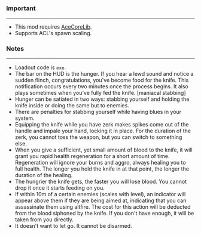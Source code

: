 ### Important
---
- This mod requires [AceCoreLib](https://github.com/HDest-Community/AceCoreLib).
- Supports ACL's spawn scaling.

### Notes
---
- Loadout code is `exe`.
- The bar on the HUD is the hunger. If you hear a lewd sound and notice a sudden flinch, congratulations, you've become food for the knife. This notification occurs every two minutes once the process begins. It also plays sometimes when you've fully fed the knife. [maniacal stabbing]
- Hunger can be satiated in two ways: stabbing yourself and holding the knife inside or doing the same but to enemies.
- There are penalties for stabbing yourself while having blues in your system.
- Equipping the knife while you have zerk makes spikes come out of the handle and impale your hand, locking it in place. For the duration of the zerk, you cannot toss the weapon, but you can switch to something else.
- When you give a sufficient, yet small amount of blood to the knife, it will grant you rapid health regeneration for a short amount of time. Regeneration will ignore your burns and aggro, always healing you to full health. The longer you hold the knife in at that point, the longer the duration of the healing.
- The hungrier the knife gets, the faster you will lose blood. You cannot drop it once it starts feeding on you.
- If within 10m of a certain enemies (scales with level), an indicator will appear above them if they are being aimed at, indicating that you can assassinate them using altfire. The cost for this action will be deducted from the blood siphoned by the knife. If you don't have enough, it will be taken from you directly.
- It doesn't want to let go. It cannot be disarmed.
